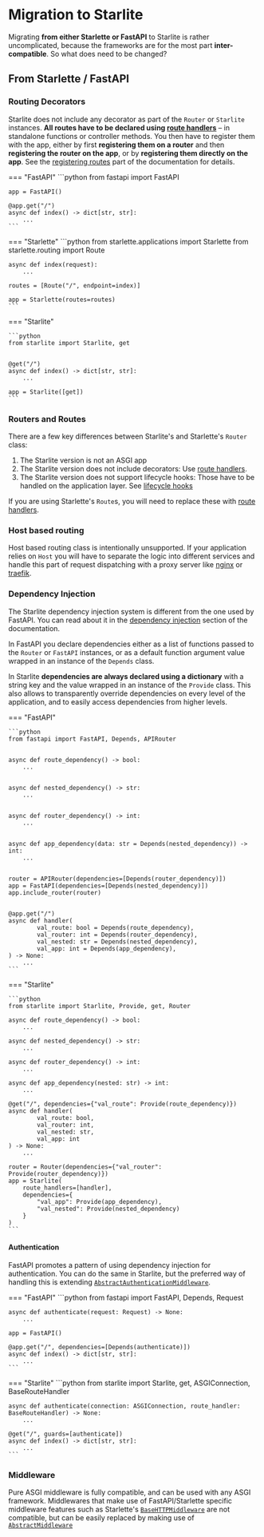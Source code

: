 # Migration to Starlite

Migrating **from either Starlette or FastAPI** to Starlite is rather uncomplicated, because the frameworks are for the
most
part **inter-compatible**. So what does need to be changed?

## From Starlette / FastAPI

### Routing Decorators

Starlite does not include any decorator as part of the `Router` or `Starlite` instances. **All routes have to be
declared
using [route handlers](usage/2-route-handlers/1-http-route-handlers.md)** – in standalone functions or controller
methods. You then have to
register them with the app, either by first **registering them on a router** and then **registering the router on the
app**, or
by **registering them directly on the app**. See
the [registering routes](usage/1-routing/1-registering-routes.md) part of the documentation for details.

=== "FastAPI"
    ```python
    from fastapi import FastAPI

    app = FastAPI()
    
    @app.get("/")
    async def index() -> dict[str, str]:
        ...
    ```

=== "Starlette"
    ```python
    from starlette.applications import Starlette
    from starlette.routing import Route

    async def index(request):
        ...

    routes = [Route("/", endpoint=index)]
    
    app = Starlette(routes=routes)
    ```

=== "Starlite"

    ```python
    from starlite import Starlite, get
    
    
    @get("/")
    async def index() -> dict[str, str]:
        ...
    
    app = Starlite([get])
    ```

### Routers and Routes

There are a few key differences between Starlite's and Starlette's `Router` class:

1. The Starlite version is not an ASGI app
2. The Starlite version does not include decorators: Use [route handlers](usage/2-route-handlers/1-http-route-handlers.md).
3. The Starlite version does not support lifecycle hooks: Those have to be handled on the application layer. See [lifecycle hooks](usage/13-lifecycle-hooks/)

If you are using Starlette's `Route`s, you will need to replace these with [route handlers](usage/2-route-handlers/1-http-route-handlers.md).

### Host based routing

Host based routing class is intentionally unsupported. If your application relies on `Host` you will have to separate
the logic into different services and handle this part of request dispatching with a proxy server like [nginx](https://www.nginx.com/)
or [traefik](https://traefik.io/).

### Dependency Injection

The Starlite dependency injection system is different from the one used by FastAPI. You can read about it in
the [dependency injection](usage/6-dependency-injection/0-dependency-injection-intro.md) section of the documentation.

In FastAPI you declare dependencies either as a list of functions passed to the `Router` or `FastAPI` instances, or as a
default function argument value wrapped in an instance of the `Depends` class.

In Starlite **dependencies are always declared using a dictionary** with a string key and the value wrapped in an
instance of the `Provide` class. This also allows to transparently override dependencies on every level of the application,
and to easily access dependencies from higher levels.

=== "FastAPI"

    ```python
    from fastapi import FastAPI, Depends, APIRouter
    
    
    async def route_dependency() -> bool:
        ...
    
    
    async def nested_dependency() -> str:
        ...
    
    
    async def router_dependency() -> int:
        ...
    
    
    async def app_dependency(data: str = Depends(nested_dependency)) -> int:
        ...
    
    
    router = APIRouter(dependencies=[Depends(router_dependency)])
    app = FastAPI(dependencies=[Depends(nested_dependency)])
    app.include_router(router)
    
    
    @app.get("/")
    async def handler(
            val_route: bool = Depends(route_dependency),
            val_router: int = Depends(router_dependency),
            val_nested: str = Depends(nested_dependency),
            val_app: int = Depends(app_dependency),
    ) -> None:
        ...
    ```

=== "Starlite"

    ```python
    from starlite import Starlite, Provide, get, Router

    async def route_dependency() -> bool:
        ...
    
    async def nested_dependency() -> str:
        ...
    
    async def router_dependency() -> int:
        ...
    
    async def app_dependency(nested: str) -> int:
        ...
    
    @get("/", dependencies={"val_route": Provide(route_dependency)})
    async def handler(
            val_route: bool, 
            val_router: int, 
            val_nested: str, 
            val_app: int
    ) -> None:
        ...
    
    router = Router(dependencies={"val_router": Provide(router_dependency)})
    app = Starlite(
        route_handlers=[handler], 
        dependencies={
            "val_app": Provide(app_dependency), 
            "val_nested": Provide(nested_dependency)
        }
    )
    ```

#### Authentication

FastAPI promotes a pattern of using dependency injection for authentication. You can do the same in Starlite, but the
preferred way of handling this
is extending [`AbstractAuthenticationMiddleware`](usage/8-security/0-intro.md).

=== "FastAPI"
    ```python
    from fastapi import FastAPI, Depends, Request

    async def authenticate(request: Request) -> None:
        ...
    
    app = FastAPI()
    
    @app.get("/", dependencies=[Depends(authenticate)])
    async def index() -> dict[str, str]:
        ...
    ```

=== "Starlite"
    ```python
    from starlite import Starlite, get, ASGIConnection, BaseRouteHandler

    async def authenticate(connection: ASGIConnection, route_handler: BaseRouteHandler) -> None:
        ...
    
    @get("/", guards=[authenticate])
    async def index() -> dict[str, str]:
        ...
    ```

### Middleware

Pure ASGI middleware is fully compatible, and can be used with any ASGI framework. Middlewares
that make use of FastAPI/Starlette specific middleware features such as 
Starlette's [`BaseHTTPMiddleware`](https://www.starlette.io/middleware/#basehttpmiddleware) are not compatible,
but can be easily replaced by making use of [`AbstractMiddleware`](usage/7-middleware/2-creating-middleware/2-using-abstract-middleware/)